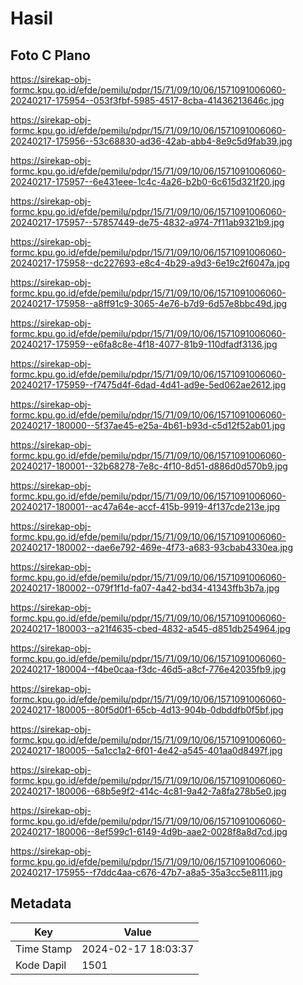 # Hasil

## Foto C Plano

https://sirekap-obj-formc.kpu.go.id/efde/pemilu/pdpr/15/71/09/10/06/1571091006060-20240217-175954--053f3fbf-5985-4517-8cba-41436213646c.jpg

https://sirekap-obj-formc.kpu.go.id/efde/pemilu/pdpr/15/71/09/10/06/1571091006060-20240217-175956--53c68830-ad36-42ab-abb4-8e9c5d9fab39.jpg

https://sirekap-obj-formc.kpu.go.id/efde/pemilu/pdpr/15/71/09/10/06/1571091006060-20240217-175957--6e431eee-1c4c-4a26-b2b0-6c615d321f20.jpg

https://sirekap-obj-formc.kpu.go.id/efde/pemilu/pdpr/15/71/09/10/06/1571091006060-20240217-175957--57857449-de75-4832-a974-7f11ab9321b9.jpg

https://sirekap-obj-formc.kpu.go.id/efde/pemilu/pdpr/15/71/09/10/06/1571091006060-20240217-175958--dc227693-e8c4-4b29-a9d3-6e19c2f6047a.jpg

https://sirekap-obj-formc.kpu.go.id/efde/pemilu/pdpr/15/71/09/10/06/1571091006060-20240217-175958--a8ff91c9-3065-4e76-b7d9-6d57e8bbc49d.jpg

https://sirekap-obj-formc.kpu.go.id/efde/pemilu/pdpr/15/71/09/10/06/1571091006060-20240217-175959--e6fa8c8e-4f18-4077-81b9-110dfadf3136.jpg

https://sirekap-obj-formc.kpu.go.id/efde/pemilu/pdpr/15/71/09/10/06/1571091006060-20240217-175959--f7475d4f-6dad-4d41-ad9e-5ed062ae2612.jpg

https://sirekap-obj-formc.kpu.go.id/efde/pemilu/pdpr/15/71/09/10/06/1571091006060-20240217-180000--5f37ae45-e25a-4b61-b93d-c5d12f52ab01.jpg

https://sirekap-obj-formc.kpu.go.id/efde/pemilu/pdpr/15/71/09/10/06/1571091006060-20240217-180001--32b68278-7e8c-4f10-8d51-d886d0d570b9.jpg

https://sirekap-obj-formc.kpu.go.id/efde/pemilu/pdpr/15/71/09/10/06/1571091006060-20240217-180001--ac47a64e-accf-415b-9919-4f137cde213e.jpg

https://sirekap-obj-formc.kpu.go.id/efde/pemilu/pdpr/15/71/09/10/06/1571091006060-20240217-180002--dae6e792-469e-4f73-a683-93cbab4330ea.jpg

https://sirekap-obj-formc.kpu.go.id/efde/pemilu/pdpr/15/71/09/10/06/1571091006060-20240217-180002--079f1f1d-fa07-4a42-bd34-41343ffb3b7a.jpg

https://sirekap-obj-formc.kpu.go.id/efde/pemilu/pdpr/15/71/09/10/06/1571091006060-20240217-180003--a21f4635-cbed-4832-a545-d851db254964.jpg

https://sirekap-obj-formc.kpu.go.id/efde/pemilu/pdpr/15/71/09/10/06/1571091006060-20240217-180004--f4be0caa-f3dc-46d5-a8cf-776e42035fb9.jpg

https://sirekap-obj-formc.kpu.go.id/efde/pemilu/pdpr/15/71/09/10/06/1571091006060-20240217-180005--80f5d0f1-65cb-4d13-904b-0dbddfb0f5bf.jpg

https://sirekap-obj-formc.kpu.go.id/efde/pemilu/pdpr/15/71/09/10/06/1571091006060-20240217-180005--5a1cc1a2-6f01-4e42-a545-401aa0d8497f.jpg

https://sirekap-obj-formc.kpu.go.id/efde/pemilu/pdpr/15/71/09/10/06/1571091006060-20240217-180006--68b5e9f2-414c-4c81-9a42-7a8fa278b5e0.jpg

https://sirekap-obj-formc.kpu.go.id/efde/pemilu/pdpr/15/71/09/10/06/1571091006060-20240217-180006--8ef599c1-6149-4d9b-aae2-0028f8a8d7cd.jpg

https://sirekap-obj-formc.kpu.go.id/efde/pemilu/pdpr/15/71/09/10/06/1571091006060-20240217-175955--f7ddc4aa-c676-47b7-a8a5-35a3cc5e8111.jpg


## Metadata

| Key        | Value               |
| ---------- | ------------------- |
| Time Stamp | 2024-02-17 18:03:37 |
| Kode Dapil | 1501                |



